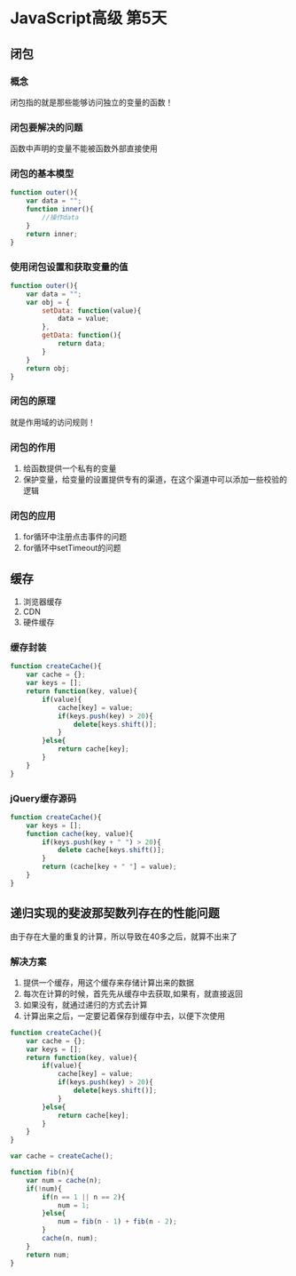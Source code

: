 # JavaScript高级 第5天

## 闭包
### 概念
闭包指的就是那些能够访问独立的变量的函数！

### 闭包要解决的问题
函数中声明的变量不能被函数外部直接使用

### 闭包的基本模型
```js
function outer(){
	var data = "";
	function inner(){
		//操作data
	}
	return inner;
}
```

### 使用闭包设置和获取变量的值
```js
function outer(){
	var data = "";
	var obj = {
		setData: function(value){
			data = value;
		},
		getData: function(){
			return data;
		}
	}
	return obj;
}
```
### 闭包的原理
就是作用域的访问规则！

### 闭包的作用
1. 给函数提供一个私有的变量
2. 保护变量，给变量的设置提供专有的渠道，在这个渠道中可以添加一些校验的逻辑

### 闭包的应用
1. for循环中注册点击事件的问题
2. for循环中setTimeout的问题

## 缓存
1. 浏览器缓存
2. CDN
3. 硬件缓存

### 缓存封装
```js
function createCache(){
	var cache = {};
	var keys = [];
	return function(key, value){
		if(value){
			cache[key] = value;
			if(keys.push(key) > 20){
				delete[keys.shift()];
			}
		}else{
			return cache[key];
		}
	}
}

```

### jQuery缓存源码
```js
function createCache(){
	var keys = [];
	function cache(key, value){
		if(keys.push(key + " ") > 20){
			delete cache[keys.shift()];
		}
		return (cache[key + " "] = value);
	}
}
```

## 递归实现的斐波那契数列存在的性能问题
由于存在大量的重复的计算，所以导致在40多之后，就算不出来了

### 解决方案
1. 提供一个缓存，用这个缓存来存储计算出来的数据
2. 每次在计算的时候，首先先从缓存中去获取,如果有，就直接返回
3. 如果没有，就通过递归的方式去计算
4. 计算出来之后，一定要记着保存到缓存中去，以便下次使用

```js
function createCache(){
	var cache = {};
	var keys = [];
	return function(key, value){
		if(value){
			cache[key] = value;
			if(keys.push(key) > 20){
				delete[keys.shift()];
			}
		}else{
			return cache[key];
		}
	}
}

var cache = createCache();

function fib(n){
	var num = cache(n);
	if(!num){
		if(n == 1 || n == 2){
			num = 1;
		}else{
			num = fib(n - 1) + fib(n - 2);
		}
		cache(n, num);
	}
	return num;
}

```

